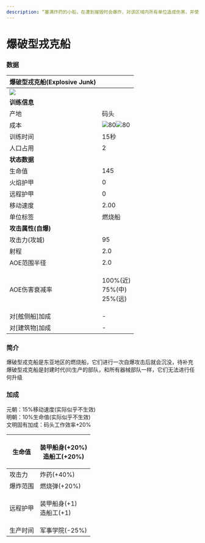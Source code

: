 ```yaml
---
description: “塞满炸药的小船，在遭到摧毁时会爆炸，对该区域内所有单位造成伤害，并使周围的船只和建筑起火”
---
```


# 爆破型戎克船

### 数据

| 爆破型戎克船(Explosive Junk)                                                                                                                       |                                                                                                                                                                                                    |
| -------------------------------------------------------------------------------------------------------------------------------------------- | -------------------------------------------------------------------------------------------------------------------------------------------------------------------------------------------------- |
| ![](https://seicing-1257171891.cos.ap-nanjing.myqcloud.com/3fatcatpool/aoe4/tech/%E7%88%86%E7%A0%B4%E5%9E%8B%E6%88%8E%E5%85%8B%E8%88%B9.png) |                                                                                                                                                                                                    |
| **训练信息**                                                                                                                                     |                                                                                                                                                                                                    |
| 产地                                                                                                                                           | 码头                                                                                                                                                                                                 |
| 成本                                                                                                                                           | ![](https://seicing-1257171891.cos.ap-nanjing.myqcloud.com/3fatcatpool/aoe4/tech/%E6%9C%A8.png)80![](https://seicing-1257171891.cos.ap-nanjing.myqcloud.com/3fatcatpool/aoe4/tech/%E9%87%91.png)80 |
| 训练时间                                                                                                                                         | 15秒                                                                                                                                                                                                |
| 人口占用                                                                                                                                         | 2                                                                                                                                                                                                  |
| **状态数据**                                                                                                                                     |                                                                                                                                                                                                    |
| 生命值                                                                                                                                          | 145                                                                                                                                                                                                |
| 火焰护甲                                                                                                                                         | 0                                                                                                                                                                                                  |
| 远程护甲                                                                                                                                         | 0                                                                                                                                                                                                  |
| 移动速度                                                                                                                                         | 2.00                                                                                                                                                                                               |
| 单位标签                                                                                                                                         | 燃烧船                                                                                                                                                                                                |
| **攻击属性(自爆)**                                                                                                                                 |                                                                                                                                                                                                    |
| 攻击力(攻城)                                                                                                                                      | 95                                                                                                                                                                                                 |
| 射程                                                                                                                                           | 2.0                                                                                                                                                                                                |
| AOE范围半径                                                                                                                                      | 2.0                                                                                                                                                                                                |
| AOE伤害衰减率                                                                                                                                     | <p>100%(近)<br>75%(中)<br>25%(远)</p>                                                                                                                                                                 |
| 对\[舷侧船]加成                                                                                                                                    | -                                                                                                                                                                                                  |
| 对\[建筑物]加成                                                                                                                                    | -                                                                                                                                                                                                  |

### 简介 <a href="#jia" id="jia"></a>

爆破型戎克船是东亚地区的燃烧船，它们进行一次自爆攻击后就会沉没，待补充\
爆破型戎克船是封建时代(II)生产的部队，和所有器械部队一样，它们无法进行任何升级

### 加成 <a href="#sp" id="sp"></a>

元朝：15%移动速度(实际似乎不生效)\
明朝：10%生命值(实际似乎不生效)\
文明固有加成：码头工作效率+20%

| 生命值  | <p><img src="https://seicing-1257171891.cos.ap-nanjing.myqcloud.com/3fatcatpool/aoe4/tech/%E8%A3%85%E7%94%B2%E8%88%B9%E8%BA%AB.png" alt="" data-size="line">装甲船身(+20%)<br><img src="https://seicing-1257171891.cos.ap-nanjing.myqcloud.com/3fatcatpool/aoe4/tech/%E9%80%A0%E8%88%B9%E5%B7%A5.png" alt="" data-size="line">造船工(+20%)</p> |
| ---- | --------------------------------------------------------------------------------------------------------------------------------------------------------------------------------------------------------------------------------------------------------------------------------------------------------------------------------------- |
| 攻击力  | <img src="https://seicing-1257171891.cos.ap-nanjing.myqcloud.com/3fatcatpool/aoe4/tech/%E7%82%B8%E8%8D%AF.png" alt="" data-size="line">炸药(+40%)                                                                                                                                                                                         |
| 爆炸范围 | <img src="https://seicing-1257171891.cos.ap-nanjing.myqcloud.com/3fatcatpool/aoe4/tech/%E7%87%83%E7%83%A7%E5%BC%B9.png" alt="" data-size="line">燃烧弹(+20%)                                                                                                                                                                               |
| 远程护甲 | <p><img src="https://seicing-1257171891.cos.ap-nanjing.myqcloud.com/3fatcatpool/aoe4/tech/%E8%A3%85%E7%94%B2%E8%88%B9%E8%BA%AB.png" alt="" data-size="line">装甲船身(+1)<br><img src="https://seicing-1257171891.cos.ap-nanjing.myqcloud.com/3fatcatpool/aoe4/tech/%E9%80%A0%E8%88%B9%E5%B7%A5.png" alt="" data-size="line">造船工(+1)</p>     |
| 生产时间 | <img src="https://seicing-1257171891.cos.ap-nanjing.myqcloud.com/3fatcatpool/aoe4/tech/%E5%86%9B%E4%BA%8B%E5%AD%A6%E9%99%A2.png" alt="" data-size="line">军事学院(-25%)                                                                                                                                                                     |

